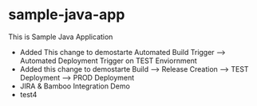 # sample-java-app
This is Sample Java Application
- Added This change to demostarte Automated Build Trigger --> Automated Deployment Trigger on TEST Enviornment
- Added this change to demostarte Build --> Release Creation --> TEST Deployment --> PROD Deployment
- JIRA & Bamboo Integration Demo
- test4
